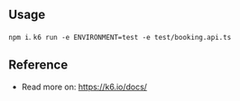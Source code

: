 ## Usage
`npm i`. 
`k6 run -e ENVIRONMENT=test -e test/booking.api.ts`

## Reference
* Read more on: https://k6.io/docs/
